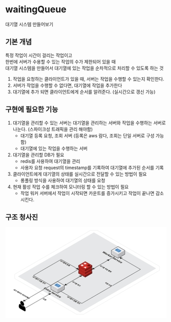 # waitingQueue
대기열 시스템 만들어보기

## 기본 개념
특정 작업이 시간이 걸리는 작업이고  
한번에 서버가 수용할 수 있는 작업의 수가 제한되어 있을 때  
대기열 시스템을 만들어서 대기열에 있는 작업을 순차적으로 처리할 수 있도록 하는 것  

1. 작업을 요청하는 클라이언트가 있을 때, 서버는 작업을 수행할 수 있는지 확인한다.   
2. 서버가 작업을 수행할 수 없다면, 대기열에 작업을 추가한다
3. 대기열에 추가 되면 클라이언트에게 순서를 알려준다. (실시간으로 갱신 가능)

## 구현에 필요한 기능

1. 대기열을 관리할 수 있는 서버는 대기열을 관리하는 서버와 작업을 수행하는 서버로 나눈다. (스파이크성 트래픽을 관리 해야함)  
    - 대기열 등록 요청, 조회 서버 (등록은 aws 람다, 조회는 단일 서버로 구성 가능함) 
    - 대기열에 있는 작업을 수행하는 서버
2. 대기열을 관리할 DB가 필요
   - redis를 사용하여 대기열을 관리
   - 사용자 요청 request의 timestamp를 기록하여 대기열에 추가된 순서를 기록
3. 클라이언트에게 대기열의 상태를 실시간으로 전달할 수 있는 방법이 필요
   - 롱폴링 방식을 사용하여 대기열의 상태를 요청
4. 현재 활성 작업 수를 체크하여 모니터링 할 수 있는 방법이 필요
   - 작업 워커 서버에서 작업이 시작되면 카운트를 증가시키고 작업이 끝나면 감소시킨다.

## 구조 청사진

![image](./assets/wating_queue.png)
